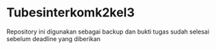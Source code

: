 # Tubesinterkomk2kel3
Repository ini digunakan sebagai backup dan bukti tugas sudah selesai sebelum deadline yang diberikan

